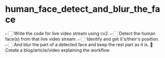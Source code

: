 # human_face_detect_and_blur_the_face
👉🏻 Write the code for live video stream using cv2. 👉🏻 Detect the human face(s) from that live video stream. 👉🏻 Identify and get it's/their's position. 👉🏻 And blur the part of a detected face and keep the rest part as it is. 📝 Create a blog/article/video explaining the workflow

